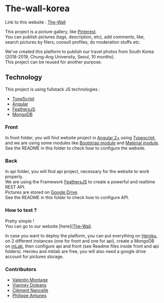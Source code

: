 # The-wall-korea

Link to this website : [The-Wall](https://the-wall-journey.herokuapp.com)

This project is a picture gallery, like [Pinterest](https://www.pinterest.com).  
You can publish pictures (tags, description, etc), add comments, like, search pictures by filers, consult profiles, do moderation stuffs etc.  

We've created this platform to publish our travel photos from South Korea (2018-2019, Chung-Ang University, Seoul, 10 months).  
This project can be reused for another purpose.

## Technology

This project is using fullstack JS technologies :
- [TypeScript](https://www.typescriptlang.org/)
- [Angular](https://angular.io/)
- [FeathersJS](https://feathersjs.com/)
- [MongoDB](https://mongoosejs.com/)

### Front

In front folder, you will find website project in [Angular 2+](https://cli.angular.io/) using [Typescript](https://www.typescriptlang.org/), and we are using some modules like [Bootstrap module](https://ng-bootstrap.github.io/#/home) and [Material module](https://material.angular.io/).  
See the README in this folder to check how to configure the website.

### Back

In api folder, you will find api project, necessary for the website to work properly.  
We are using the Framework [FeathersJS](https://feathersjs.com/) to create a powerful and realtime REST API.  
Pictures are stored on [Google Drive](https://www.google.com/drive/).  
See the README in this folder to check how to configure API.

### How to test ?

Pretty simple !  
You can go to our website [here]([The-Wall](https://the-wall-journey.herokuapp.com).  

In case you want to deploy the platform, you can put everything on [Heroku](https://www.heroku.com/home), on 2 different instances (one for front and one for api), create a MongoDB on [mLab](https://mlab.com/), then configure api and front (see Readme files inside front and api folders). Heroku and mblab are free, you will also need a google drive account for pictures storage.

### Contributors

- [Valentin Montage](https://github.com/ValMont13)
- [Vianney Doleans](https://github.com/VianneyDoleans)
- [Clément Nancelle](https://github.com/Hardkaise)
- [Philippe Antunes](https://github.com/Deartchix)
